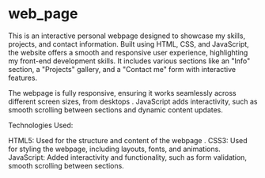 # web_page
This is an interactive personal  webpage designed to showcase my skills, projects, and contact information. Built using HTML, CSS, and JavaScript, the website offers a smooth and responsive user experience, highlighting my front-end development skills. It includes various sections like an "Info" section, a "Projects" gallery, and a "Contact me" form with interactive features.

The webpage is fully responsive, ensuring it works seamlessly across different screen sizes, from desktops . JavaScript adds interactivity, such as smooth scrolling between sections and dynamic content updates.

Technologies Used:

HTML5: Used for the structure and content of the webpage .
CSS3: Used for styling the webpage, including layouts, fonts, and animations. 
JavaScript: Added interactivity and functionality, such as form validation, smooth scrolling between sections.
